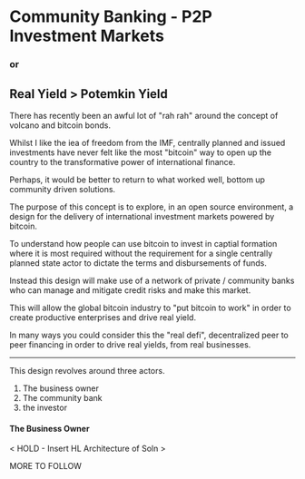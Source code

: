 # Community Banking - P2P Investment Markets
### or 
## Real Yield > Potemkin Yield

There has recently been an awful lot of "rah rah" around the concept of volcano and bitcoin bonds.

Whilst I like the iea of freedom from the IMF, centrally planned and issued investments have never felt like the most "bitcoin" way to open up the country to the transformative power of international finance. 

Perhaps, it would be better to return to what worked well, bottom up community driven solutions.

The purpose of this concept is to explore, in an open source environment, a design for the delivery of international investment markets powered by bitcoin. 

To understand how people can use bitcoin to invest in captial formation where it is most required without the requirement for a single centrally planned state actor to dictate the terms and disbursements of funds.

Instead this design will make use of a network of private / community banks who can manage and mitigate credit risks and make this market.

This will allow the global bitcoin industry to "put bitcoin to work" in order to create productive enterprises and drive real yield. 

In many ways you could consider this the "real defi", decentralized peer to peer financing in order to drive real yields, from real businesses. 

---

This design revolves around three actors. 

1. The business owner
2. The community bank
3. the investor

#### The Business Owner



< HOLD - Insert HL Architecture of Soln >

MORE TO FOLLOW

